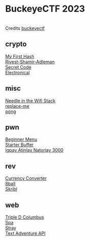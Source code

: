 # BuckeyeCTF 2023

<br/>Credits [buckeyectf](https://pwnoh.io/)

## crypto

[My First Hash](crypto/my_first_hash/README.md)\
[Rivest-Shamir-Adleman](crypto/rivest_shamir_adleman/README.md)\
[Secret Code](crypto/secret_code/README.md)\
[Electronical](crypto/electronical/README.md)

## misc

[Needle in the Wifi Stack](misc/needle_in_wifi/README.md)\
[replace-me](misc/replace_me/README.md)\
[pong](misc/pong/README.md)

## pwn

[Beginner Menu](pwn/beginner_menu/README.md)\
[Starter Buffer](pwn/starter_buffer/README.md)\
[Igpay Atinlay Natoriay 3000](pwn/ian_3000/README.md)

## rev

[Currency Converter](rev/currency_converter/README.md)\
[8ball](rev/8ball/README.md)\
[Skribl](rev/skribl/README.md)

## web

[Triple D Columbus](web/triple_d_columbus/README.md)\
[Spa](web/spa/README.md)\
[Stray](web/stray/README.md)\
[Text Adventure API](web/text_adventure_api/README.md)